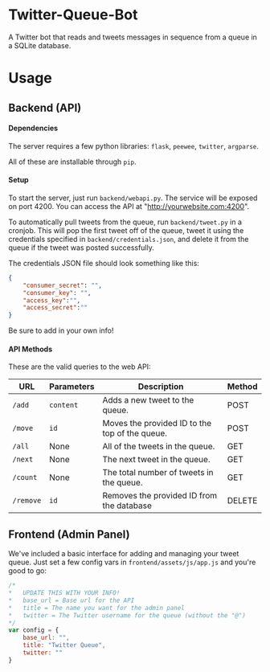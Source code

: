 Twitter-Queue-Bot
=================

A Twitter bot that reads and tweets messages in sequence from a queue in a SQLite database.

# Usage

## Backend (API)

#### Dependencies

The server requires a few python libraries: `flask`, `peewee`, `twitter`, `argparse`.

All of these are installable through `pip`.

#### Setup

To start the server, just run `backend/webapi.py`. The service will be exposed on port 4200. You can access the API at "http://yourwebsite.com:4200".

To automatically pull tweets from the queue, run `backend/tweet.py` in a cronjob. This will pop the first tweet off of the queue, tweet it using the credentials specified in `backend/credentials.json`, and delete it from the queue if the tweet was posted successfully.

The credentials JSON file should look something like this:

```json
{
	"consumer_secret": "",
	"consumer_key": "",
	"access_key":"",
	"access_secret":""
}
```

Be sure to add in your own info!

#### API Methods

These are the valid queries to the web API:

| URL            |  Parameters |     Description                                |            Method              |
|----------------|-------------|------------------------------------------------|--------------------------------|
| `/add`         |  `content`  | Adds a new tweet to the queue.                 |       POST                     |
| `/move`        |  `id`       | Moves the provided ID to the top of the queue. |       POST                     |
| `/all`         |  None       | All of the tweets in the queue.                |       GET                      |
| `/next`        |  None       | The next tweet in the queue.                   |       GET                      |
| `/count`       |  None       | The total number of tweets in the queue.       |       GET                      |  
| `/remove`      |  `id`       | Removes the provided ID from the database      |       DELETE                   |   

## Frontend (Admin Panel)

We've included a basic interface for adding and managing your tweet queue. Just set a few config vars in `frontend/assets/js/app.js` and you're good to go:

```javascript
/*
*   UPDATE THIS WITH YOUR INFO!
*   base_url = Base url for the API
*   title = The name you want for the admin panel
*   twitter = The Twitter username for the queue (without the "@")
*/
var config = {
    base_url: "",
    title: "Twitter Queue",
    twitter: ""
}
```